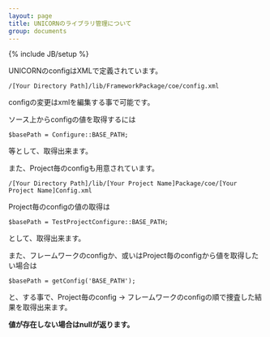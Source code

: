 ```yaml
---
layout: page
title: UNICORNのライブラリ管理について
group: documents
---
```

{% include JB/setup %}

UNICORNのconfigはXMLで定義されています。
```
/[Your Directory Path]/lib/FrameworkPackage/coe/config.xml
```

configの変更はxmlを編集する事で可能です。

ソース上からconfigの値を取得するには

```
$basePath = Configure::BASE_PATH;
```
等として、取得出来ます。


また、Project毎のconfigも用意されています。
```
/[Your Directory Path]/lib/[Your Project Name]Package/coe/[Your Project Name]Config.xml
```

Project毎のconfigの値の取得は
```
$basePath = TestProjectConfigure::BASE_PATH;
```
として、取得出来ます。

また、フレームワークのconfigか、或いはProject毎のconfigから値を取得したい場合は
```
$basePath = getConfig('BASE_PATH');
```
と、する事で、Project毎のconfig → フレームワークのconfigの順で捜査した結果を取得出来ます。

**値が存在しない場合はnullが返ります。**

